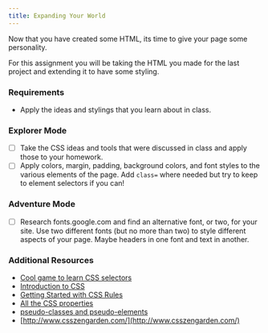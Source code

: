 ```yaml
---
title: Expanding Your World
---
```


Now that you have created some HTML, its time to give your page some personality.

For this assignment you will be taking the HTML you made for the last project and extending it to have some styling.

### Requirements

- Apply the ideas and stylings that you learn about in class.

### Explorer Mode

- [ ] Take the CSS ideas and tools that were discussed in class and apply those to your homework.
- [ ] Apply colors, margin, padding, background colors, and font styles to the various elements of the page. Add `class=` where needed but try to keep to element selectors if you can!

### Adventure Mode

- [ ] Research fonts.google.com and find an alternative font, or two, for your site. Use two different fonts (but no more than two) to style different aspects of your page. Maybe headers in one font and text in another.

### Additional Resources

- [Cool game to learn CSS selectors](https://flukeout.github.io/)
- [Introduction to CSS](https://developer.mozilla.org/en-US/docs/Learn/CSS/Introduction_to_CSS)
- [Getting Started with CSS Rules](https://developer.mozilla.org/en-US/docs/Learn/Getting_started_with_the_web/CSS_basics#Anatomy_of_a_CSS_ruleset)
- [All the CSS properties](https://developer.mozilla.org/en-US/docs/Web/CSS/Reference#Keyword_index)
- [pseudo-classes and pseudo-elements](https://developer.mozilla.org/en-US/docs/Learn/CSS/Introduction_to_CSS/Pseudo-classes_and_pseudo-elements)
- [http://www.csszengarden.com/](http://www.csszengarden.com/)
